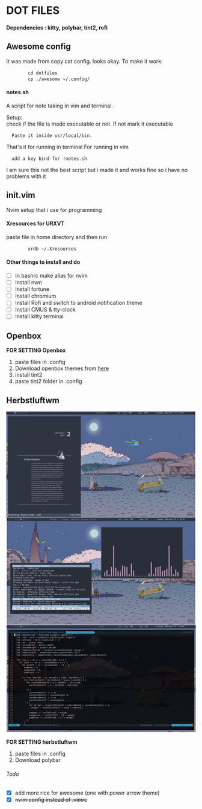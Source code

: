 # DOT FILES

#### Dependencies : kitty, polybar, tint2, rofi


## Awesome config
It was made from copy cat config. looks okay.
To make it work:
            
            cd dotfiles
            cp ./awesome ~/.config/

#### notes.sh
A script for note taking in vim and terminal.

Setup:   
      check if the file is made executable or not. If not mark it executable   
      
      Paste it inside usr/local/bin.

That's it for running in terminal 
For running in vim             
      
      add a key bind for !notes.sh


I am sure this not the best script but i made it and works fine so i have no problems with it

## init.vim

Nvim setup that i use for programming


#### Xresources for URXVT

paste file in home directory and then run
            
            xrdb ~/.Xresources

#### Other things to install and do
- [ ] In bashrc make alias for nvim
- [ ] Install nvm
- [ ] Install fortune 
- [ ] Install chromium
- [ ] Install Rofi and switch to android notification theme
- [ ] Install CMUS & tty-clock
- [ ] Install kitty terminal

## Openbox 

**FOR SETTING Openbox**
1. paste files in .config
2. Download openbox themes from [here](https://github.com/addy-dclxvi/openbox-theme-collections)
3. install tint2 
4. paste tint2 folder in .config

## Herbstluftwm 

![Rice](./screenshots/nord-herbluftwm.png)

**FOR SETTING herbstluftwm**
1. paste files in .config
2. Download polybar

###### Todo
- [x] add more rice for awesome (one with power arrow theme)
- [x] ~~nvim config instead of .vimrc~~
